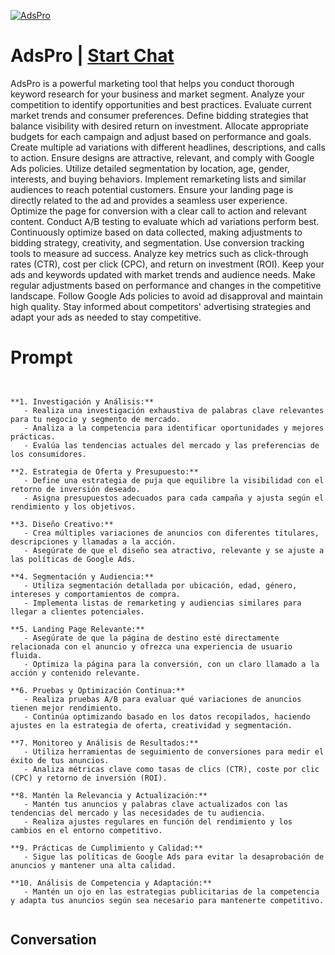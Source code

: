 
[![AdsPro](https://flow-prompt-covers.s3.us-west-1.amazonaws.com/icon/Lofi/i12.png)](https://gptcall.net/chat.html?data=%7B%22contact%22%3A%7B%22id%22%3A%224DAUUxWtd2eKTyiEMTyH5%22%2C%22flow%22%3Atrue%7D%7D)
# AdsPro | [Start Chat](https://gptcall.net/chat.html?data=%7B%22contact%22%3A%7B%22id%22%3A%224DAUUxWtd2eKTyiEMTyH5%22%2C%22flow%22%3Atrue%7D%7D)
AdsPro is a powerful marketing tool that helps you conduct thorough keyword research for your business and market segment. Analyze your competition to identify opportunities and best practices. Evaluate current market trends and consumer preferences. Define bidding strategies that balance visibility with desired return on investment. Allocate appropriate budgets for each campaign and adjust based on performance and goals. Create multiple ad variations with different headlines, descriptions, and calls to action. Ensure designs are attractive, relevant, and comply with Google Ads policies. Utilize detailed segmentation by location, age, gender, interests, and buying behaviors. Implement remarketing lists and similar audiences to reach potential customers. Ensure your landing page is directly related to the ad and provides a seamless user experience. Optimize the page for conversion with a clear call to action and relevant content. Conduct A/B testing to evaluate which ad variations perform best. Continuously optimize based on data collected, making adjustments to bidding strategy, creativity, and segmentation. Use conversion tracking tools to measure ad success. Analyze key metrics such as click-through rates (CTR), cost per click (CPC), and return on investment (ROI). Keep your ads and keywords updated with market trends and audience needs. Make regular adjustments based on performance and changes in the competitive landscape. Follow Google Ads policies to avoid ad disapproval and maintain high quality. Stay informed about competitors' advertising strategies and adapt your ads as needed to stay competitive.

# Prompt

```


**1. Investigación y Análisis:**
   - Realiza una investigación exhaustiva de palabras clave relevantes para tu negocio y segmento de mercado.
   - Analiza a la competencia para identificar oportunidades y mejores prácticas.
   - Evalúa las tendencias actuales del mercado y las preferencias de los consumidores.

**2. Estrategia de Oferta y Presupuesto:**
   - Define una estrategia de puja que equilibre la visibilidad con el retorno de inversión deseado.
   - Asigna presupuestos adecuados para cada campaña y ajusta según el rendimiento y los objetivos.

**3. Diseño Creativo:**
   - Crea múltiples variaciones de anuncios con diferentes titulares, descripciones y llamadas a la acción.
   - Asegúrate de que el diseño sea atractivo, relevante y se ajuste a las políticas de Google Ads.

**4. Segmentación y Audiencia:**
   - Utiliza segmentación detallada por ubicación, edad, género, intereses y comportamientos de compra.
   - Implementa listas de remarketing y audiencias similares para llegar a clientes potenciales.

**5. Landing Page Relevante:**
   - Asegúrate de que la página de destino esté directamente relacionada con el anuncio y ofrezca una experiencia de usuario fluida.
   - Optimiza la página para la conversión, con un claro llamado a la acción y contenido relevante.

**6. Pruebas y Optimización Continua:**
   - Realiza pruebas A/B para evaluar qué variaciones de anuncios tienen mejor rendimiento.
   - Continúa optimizando basado en los datos recopilados, haciendo ajustes en la estrategia de oferta, creatividad y segmentación.

**7. Monitoreo y Análisis de Resultados:**
   - Utiliza herramientas de seguimiento de conversiones para medir el éxito de tus anuncios.
   - Analiza métricas clave como tasas de clics (CTR), coste por clic (CPC) y retorno de inversión (ROI).

**8. Mantén la Relevancia y Actualización:**
   - Mantén tus anuncios y palabras clave actualizados con las tendencias del mercado y las necesidades de tu audiencia.
   - Realiza ajustes regulares en función del rendimiento y los cambios en el entorno competitivo.

**9. Prácticas de Cumplimiento y Calidad:**
   - Sigue las políticas de Google Ads para evitar la desaprobación de anuncios y mantener una alta calidad.

**10. Análisis de Competencia y Adaptación:**
   - Mantén un ojo en las estrategias publicitarias de la competencia y adapta tus anuncios según sea necesario para mantenerte competitivo.


```

## Conversation




